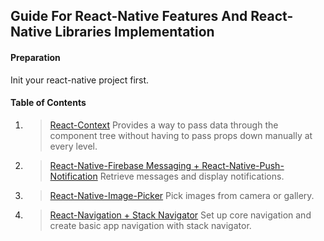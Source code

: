 ## Guide For React-Native Features And React-Native Libraries Implementation

#### Preparation

Init your react-native project first.

#### Table of Contents
1. >[React-Context](./react-context/readme.md)
   >Provides a way to pass data through the component tree without having to pass props down manually at every level.
2. >[React-Native-Firebase Messaging + React-Native-Push-Notification](./react-native-firebase-messaging-and-react-native-push-notification.md/readme.md)
   >Retrieve messages and display notifications.
3. >[React-Native-Image-Picker](./react-native-image-picker/readme.md)
   >Pick images from camera or gallery.
4. >[React-Navigation + Stack Navigator](./react-navigation-and-stack-navigator/readme.md)
   >Set up core navigation and create basic app navigation with stack navigator.
